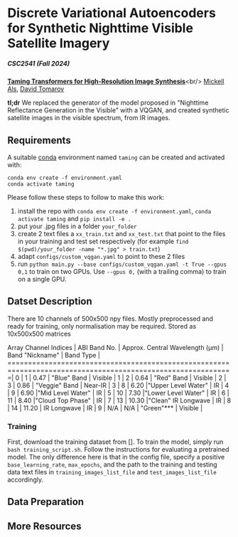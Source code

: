 # Discrete Variational Autoencoders for Synthetic Nighttime Visible Satellite Imagery
##### CSC2541 (Fall 2024)

[**Taming Transformers for High-Resolution Image Synthesis**]([https://compvis.github.io/taming-transformers/](https://github.com/Convolution/efficient_ldm.git))<br/>
[Mickell Als](https://github.com/mickyals),
[David Tomarov](https://github.com/Convolution)

**tl;dr** We replaced the generator of the model proposed in "Nighttime Reflectance Generation in the Visible" with a VQGAN, and created synthetic satellite images in the visible spectrum, from IR images.

## Requirements
A suitable [conda](https://conda.io/) environment named `taming` can be created
and activated with:

```
conda env create -f environment.yaml
conda activate taming
```

Please follow these steps to follow to make this work:
1. install the repo with `conda env create -f environment.yaml`, `conda activate taming` and `pip install -e .`
2. put your .jpg files in a folder `your_folder`
3. create 2 text files a `xx_train.txt` and `xx_test.txt` that point to the files in your training and test set respectively (for example `find $(pwd)/your_folder -name "*.jpg" > train.txt`)
4. adapt `configs/custom_vqgan.yaml` to point to these 2 files
5. run `python main.py --base configs/custom_vqgan.yaml -t True --gpus 0,1` to
   train on two GPUs. Use `--gpus 0,` (with a trailing comma) to train on a single GPU.


## Datset Description
There are 10 channels of 500x500 npy files. Mostly preprocessed and ready for training, only normalisation may be required.
Stored as 10x500x500 matrices

 Array Channel Indices | ABI Band No. |	Approx. Central Wavelength (µm) |	Band "Nickname"  | Band Type	 |
=============================================================================================================|
		0 			      | 	1		      |		0.47 					          |	 "Blue" Band 	     |     Visible	 |
		1              |    2         |     0.64                        |    "Red" Band       |     Visible    |
		2              |    3         |     0.86                        |    "Veggie" Band    |     Near-IR    |
		3              |    8         |     6.20                        |"Upper Level Water"  |     IR         |
		4              |    9         |     6.90                        |"Mid Level Water"    |     IR         |
		5              |    10        |     7.30                        |"Lower Level Water"  |     IR         |
		6              |    11        |     8.40                        |"Cloud Top Phase"    |     IR         |
		7              |    13        |    10.30                        |"Clean" IR Longwave  |     IR         |
		8              |    14        |    11.20                        | IR Longwave         |     IR         |
		9              |    N/A       |     N/A                         | "Green"***          |     Visible    |
		


### Training
First, download the training dataset from []. To train the model, simply run `bash training_script.sh`. Follow the instructions for evaluating a pretrained model. The only difference here is that in the config file, specify a positive `base_learning_rate`, `max_epochs`, and the path to the training and testing data text files in `training_images_list_file` and `test_images_list_file` accordingly. 

## Data Preparation

## More Resources
